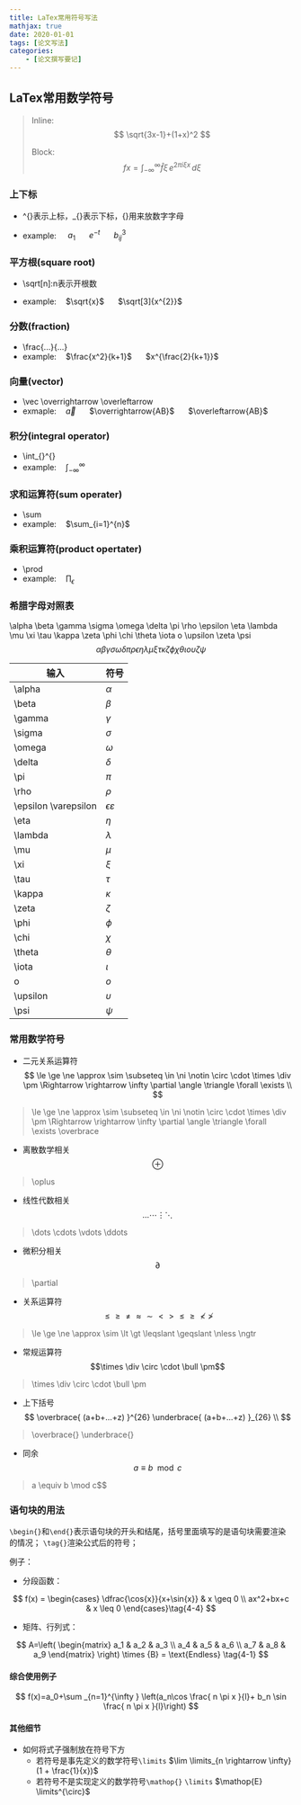 ```yaml
---
title: LaTex常用符号写法
mathjax: true
date: 2020-01-01
tags: [论文写法]
categories: 
	- [论文撰写要记]
---
```

## LaTex常用数学符号

> Inline:
> $$ \sqrt{3x-1}+(1+x)^2 $$
>
> Block:
> $$
> f{x} = \int_{-\infty}^\infty
> \hat f\xi\,e^{2 \pi i \xi x}
> \,d\xi
> $$

### 上下标

- ^{}表示上标，_{}表示下标，{}用来放数字字母

- example:$\quad$ $a_{1}$ $\quad$ $e^{-t}$ $\quad$ $b_{ij}^{3}$

### 平方根(square root)

- \sqrt[n]:n表示开根数

- example:$\quad$$\sqrt{x}$ $\quad$ $\sqrt[3]{x^{2}}$

### 分数(fraction)

- \frac{...}{...}
- example:$\quad$$\frac{x^2}{k+1}$ $\quad$ $x^{\frac{2}{k+1}}$

### 向量(vector)

- \vec \overrightarrow \overleftarrow
- exmaple:$\quad$$\vec{a}$ $\quad$ $\overrightarrow{AB}$ $\quad$ $\overleftarrow{AB}$

### 积分(integral operator)

- \int_{}^{}
- example:$\quad \int_{-\infty}^{\infty}$

### 求和运算符(sum operater)

- \sum
- example:$\quad$$\sum_{i=1}^{n}$

### 乘积运算符(product opertater)

- \prod
- example:$\quad$$\prod_{\epsilon}$

### 希腊字母对照表

\alpha \beta \gamma \sigma \omega \delta \pi \rho \epsilon \eta \lambda \mu \xi \tau \kappa \zeta \phi \chi \theta \iota o \upsilon \zeta \psi
$$
\alpha \beta \gamma \sigma \omega \delta \pi \rho \epsilon \eta \lambda \mu \xi \tau \kappa \zeta \phi \chi \theta \iota o \upsilon \zeta \psi
$$

|输入                   |符号                       |
|---------              |----------                 |
|\alpha                 |$\alpha$                   |
|\beta                  |$\beta$                    |
|\gamma                 |$\gamma$                   |
|\sigma                 |$\sigma$                   |
|\omega                 |$\omega$                   |
|\delta                 |$\delta$                   |
|\pi                    |$\pi$                      |
|\rho                   |$\rho$                     |
|\epsilon \varepsilon   |$\epsilon \varepsilon$     |
|\eta                   |$\eta$                     |
|\lambda                |$\lambda$                  |
|\mu                    |$\mu$                      |
|\xi                    |$\xi$                      |
|\tau                   |$\tau$                     |
|\kappa                 |$\kappa$                   |
|\zeta                  |$\zeta$                    |
|\phi                   |$\phi$                     |
|\chi                   |$\chi$                     |
|\theta                 |$\theta$                   |
|\iota                  |$\iota$                    |
|o                      |$o$                        |
|\upsilon               |$\upsilon$                 |
|\psi                   |$\psi$                     |

### 常用数学符号

- 二元关系运算符
$$
\le  \ge  \ne  \approx  \sim  \subseteq  \in \ni \notin \circ \cdot \times  \div  \pm  \Rightarrow  \rightarrow  \infty  \partial  \angle  \triangle \forall \exists \\
$$

> \le  \ge  \ne  \approx  \sim  \subseteq  \in \ni \notin \circ \cdot \times  \div  \pm  \Rightarrow  \rightarrow  \infty  \partial  \angle  \triangle \forall \exists \overbrace

- 离散数学相关
$$\oplus $$

> \oplus

- 线性代数相关
$$\dots \cdots \vdots \ddots$$

> \dots \cdots \vdots \ddots

- 微积分相关
$$\partial$$

> \partial

- 关系运算符
$$\le \ge \ne \approx \sim \lt \gt \leqslant \geqslant \nless \ngtr$$

>\le \ge \ne \approx  \sim \lt \gt \leqslant \geqslant \nless \ngtr

- 常规运算符
$$\times \div \circ \cdot \bull \pm$$

> \times \div \circ \cdot \bull \pm

- 上下括号
$$
\overbrace{ (a+b+...+z) }^{26} \underbrace{ (a+b+...+z) }_{26} \\
$$

> \overbrace{}  \underbrace{}

- 同余  
$$a \equiv b \mod c$$

> a \equiv b \mod c$$

### 语句块的用法

`\begin{}`和`\end{}`表示语句块的开头和结尾，括号里面填写的是语句块需要渲染的情况；
`\tag{}`渲染公式后的符号；

例子：

- 分段函数：

$$
f(x) =
\begin{cases}
    \dfrac{\cos{x}}{x+\sin{x}} & x \geq 0 \\
    ax^2+bx+c & x \leq 0
\end{cases}\tag{4-4}
$$

- 矩阵、行列式：

$$
A=\left(
    \begin{matrix}
        a_1 & a_2 & a_3 \\
        a_4 & a_5 & a_6 \\
        a_7 & a_8 & a_9
    \end{matrix}
    \right)
    \times {B} = \text{Endless}
    \tag{4-1}
$$

#### 综合使用例子

$$
f(x)=a_0+\sum _{n=1}^{\infty } \left(a_n\cos \frac{ n \pi  x }{l}+ b_n \sin \frac{ n \pi  x }{l}\right)
$$

#### 其他细节

- 如何将式子强制放在符号下方
  - 若符号是事先定义的数学符号`\limits`
    $\lim \limits_{n \rightarrow \infty}(1 + \frac{1}{x})$
  - 若符号不是实现定义的数学符号`\mathop{}` `\limits`
    $\mathop{E} \limits^{\circ}$
